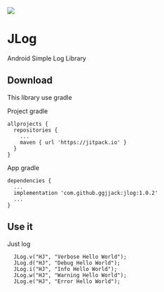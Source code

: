[![](https://jitpack.io/v/ggjjack/jlog.svg)](https://jitpack.io/#ggjjack/jlog)

# JLog
Android Simple Log Library


Download
--------
This library use gradle


Project gradle
```
allprojects {
  repositories {
    ...
    maven { url 'https://jitpack.io' }
  }
}
```

App gradle
```
dependencies {
  ...
  implementation 'com.github.ggjjack:jlog:1.0.2'
  ...
}
```

Use it
--------
Just log

```
  JLog.v("HJ", "Verbose Hello World");
  JLog.d("HJ", "Debug Hello World");
  JLog.i("HJ", "Info Hello World");
  JLog.w("HJ", "Warning Hello World");
  JLog.e("HJ", "Error Hello World");
```
